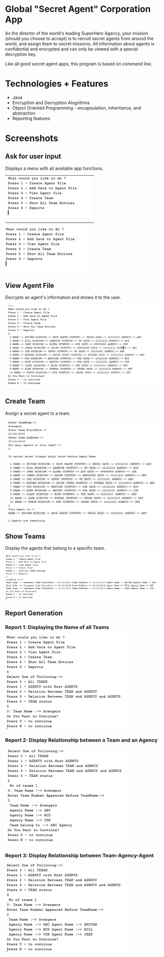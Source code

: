 # Global "Secret Agent" Corporation App

As the director of the world's leading SuperHero Agency, your mission (should you choose to accept) is to recruit secret agents from around the world, and assign them to secret missions. All information about agents is confidential and encrypted and can only be viewed with a special decryption key.

Like all good secret agent apps, this program is based on *command line*.

# Technologies + Features

* Java 
* Encryption and Decryption Alogrithms
* Object Oriented Programming - encapsulation, inheritance, and abstraction
* Reporting features

# Screenshots

## Ask for user input
Displays a menu with all available app functions.

<table><tr><td>
    <img src="/images/img1.jpg" />
</td></tr></table>

![](images/img1.jpg)

## View Agent File 

Decrypts an agent's information and shows it to the user.

![](images/img2.jpg)

## Create Team

Assign a secret agent to a team.

![](images/img3.jpg)

## Show Teams

Display the agents that belong to a specific team.

![](images/img4.jpg)

## Report Generation

### Report 1: Displaying the Name of all Teams

![](images/img5.jpg)

### Report 2: Display Relationship between a Team and an Agency

![](images/img6.jpg)

### Report 3: Display Relationship between Team-Agency-Agent

![](images/img7.jpg)
